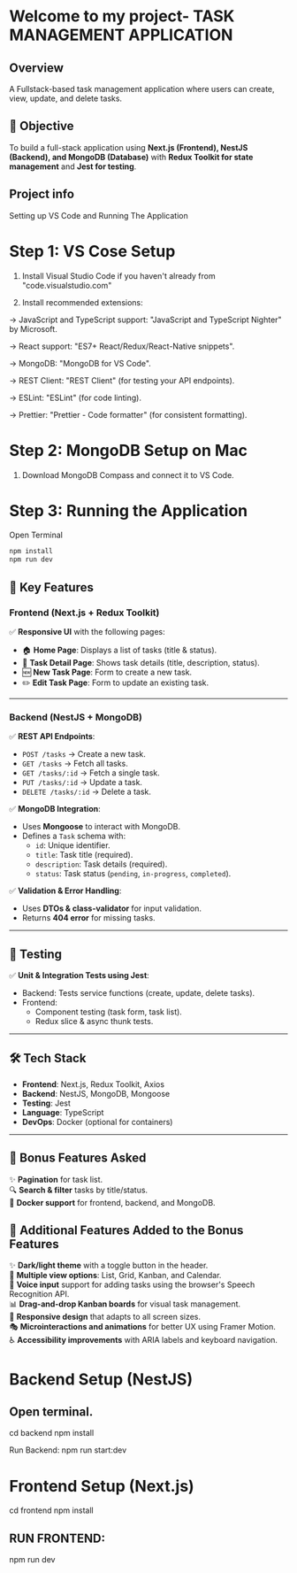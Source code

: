 # Welcome to my project- TASK MANAGEMENT APPLICATION

## Overview
A Fullstack-based task management application where users can create, view, update, and delete tasks.

## 🎯 Objective
To build a full-stack application using **Next.js (Frontend), NestJS (Backend), and MongoDB (Database)** with **Redux Toolkit for state management** and **Jest for testing**.

## Project info

Setting up VS Code and Running The Application


# Step 1: VS Cose Setup
1. Install Visual Studio Code if you haven't already from "code.visualstudio.com"

2. Install recommended extensions:
   
-> JavaScript and TypeScript support: "JavaScript and TypeScript Nighter" by Microsoft.

-> React support: "ES7+ React/Redux/React-Native snippets".

-> MongoDB: "MongoDB for VS Code".

-> REST Client: "REST Client" (for testing your API endpoints).

-> ESLint: "ESLint" (for code linting).

-> Prettier: "Prettier - Code formatter" (for consistent formatting).

# Step 2: MongoDB Setup on Mac
1. Download MongoDB Compass and connect it to VS Code.

# Step 3: Running the Application
Open Terminal
```sh
npm install
npm run dev
```

## 🚀 Key Features

### **Frontend (Next.js + Redux Toolkit)**
✅ **Responsive UI** with the following pages:
- 🏠 **Home Page**: Displays a list of tasks (title & status).
- 📄 **Task Detail Page**: Shows task details (title, description, status).
- 🆕 **New Task Page**: Form to create a new task.
- ✏️ **Edit Task Page**: Form to update an existing task.

---

### **Backend (NestJS + MongoDB)**
✅ **REST API Endpoints**:
- `POST /tasks` → Create a new task.
- `GET /tasks` → Fetch all tasks.
- `GET /tasks/:id` → Fetch a single task.
- `PUT /tasks/:id` → Update a task.
- `DELETE /tasks/:id` → Delete a task.

✅ **MongoDB Integration**:
- Uses **Mongoose** to interact with MongoDB.
- Defines a `Task` schema with:
  - `id`: Unique identifier.
  - `title`: Task title (required).
  - `description`: Task details (required).
  - `status`: Task status (`pending`, `in-progress`, `completed`).

✅ **Validation & Error Handling**:
- Uses **DTOs & class-validator** for input validation.
- Returns **404 error** for missing tasks.
---

## 🧪 Testing
✅ **Unit & Integration Tests using Jest**:
- Backend: Tests service functions (create, update, delete tasks).
- Frontend:
  - Component testing (task form, task list).
  - Redux slice & async thunk tests.

---

## 🛠️ Tech Stack
- **Frontend**: Next.js, Redux Toolkit, Axios
- **Backend**: NestJS, MongoDB, Mongoose
- **Testing**: Jest
- **Language**: TypeScript
- **DevOps**: Docker (optional for containers)

---
## 🎁 Bonus Features Asked
✨ **Pagination** for task list.  
🔍 **Search & filter** tasks by title/status.  
🐳 **Docker support** for frontend, backend, and MongoDB. 

## 🎁 Additional Features Added to the Bonus Features
✨ **Dark/light theme** with a toggle button in the header.  
📌 **Multiple view options**: List, Grid, Kanban, and Calendar.  
🎤 **Voice input** support for adding tasks using the browser's Speech Recognition API.  
📊 **Drag-and-drop Kanban boards** for visual task management.  
📱 **Responsive design** that adapts to all screen sizes.  
🎭 **Microinteractions and animations** for better UX using Framer Motion.  
♿ **Accessibility improvements** with ARIA labels and keyboard navigation.  

# Backend Setup (NestJS)
## Open terminal.
cd backend
npm install

Run Backend:
npm run start:dev

# Frontend Setup (Next.js)
cd frontend
npm install
## RUN FRONTEND:
npm run dev

